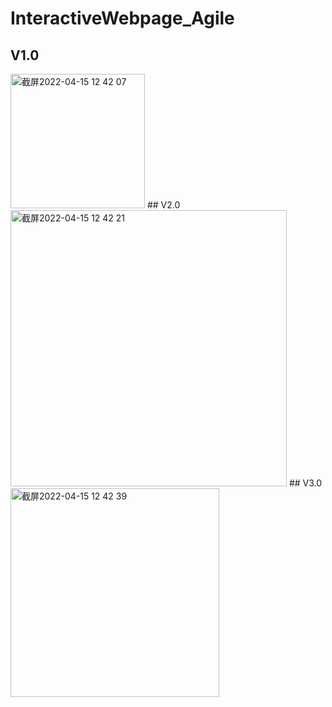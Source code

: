 # InteractiveWebpage_Agile

## V1.0
<img width="215" alt="截屏2022-04-15 12 42 07" src="https://user-images.githubusercontent.com/58174623/163519491-396cfd3e-5a60-46e3-93cb-aababe6e189f.png">
## V2.0
<img width="442" alt="截屏2022-04-15 12 42 21" src="https://user-images.githubusercontent.com/58174623/163519507-7cb5c0f2-8fd3-41ea-872e-9b6f04a862c2.png">
## V3.0
<img width="334" alt="截屏2022-04-15 12 42 39" src="https://user-images.githubusercontent.com/58174623/163519531-c11a0328-964e-49c4-984f-4bb7f01a644b.png">
